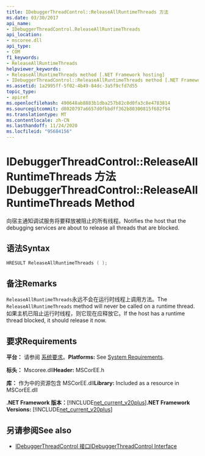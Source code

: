 ```yaml
---
title: IDebuggerThreadControl::ReleaseAllRuntimeThreads 方法
ms.date: 03/30/2017
api_name:
- IDebuggerThreadControl.ReleaseAllRuntimeThreads
api_location:
- mscoree.dll
api_type:
- COM
f1_keywords:
- ReleaseAllRuntimeThreads
helpviewer_keywords:
- ReleaseAllRuntimeThreads method [.NET Framework hosting]
- IDebuggerThreadControl::ReleaseAllRuntimeThreads method [.NET Framework hosting]
ms.assetid: 1a2995ff-5f02-4b49-84dc-3a5f9cfd7d55
topic_type:
- apiref
ms.openlocfilehash: 490648ab8883b1dba257b82c0d0fa3c8e4783814
ms.sourcegitcommit: d8020797a6657d0fbbdff362b80300815f682f94
ms.translationtype: MT
ms.contentlocale: zh-CN
ms.lasthandoff: 11/24/2020
ms.locfileid: "95684156"
---
```

# <a name="idebuggerthreadcontrolreleaseallruntimethreads-method"></a><span data-ttu-id="0c7c4-102">IDebuggerThreadControl::ReleaseAllRuntimeThreads 方法</span><span class="sxs-lookup"><span data-stu-id="0c7c4-102">IDebuggerThreadControl::ReleaseAllRuntimeThreads Method</span></span>

<span data-ttu-id="0c7c4-103">向宿主通知调试服务将要释放被阻止的所有线程。</span><span class="sxs-lookup"><span data-stu-id="0c7c4-103">Notifies the host that the debugging services are about to release all threads that are blocked.</span></span>  
  
## <a name="syntax"></a><span data-ttu-id="0c7c4-104">语法</span><span class="sxs-lookup"><span data-stu-id="0c7c4-104">Syntax</span></span>  
  
```cpp  
HRESULT ReleaseAllRuntimeThreads ( );  
```  
  
## <a name="remarks"></a><span data-ttu-id="0c7c4-105">备注</span><span class="sxs-lookup"><span data-stu-id="0c7c4-105">Remarks</span></span>  

 <span data-ttu-id="0c7c4-106">`ReleaseAllRuntimeThreads`永远不会在运行时线程上调用方法。</span><span class="sxs-lookup"><span data-stu-id="0c7c4-106">The `ReleaseAllRuntimeThreads` method will never be called on a runtime thread.</span></span> <span data-ttu-id="0c7c4-107">如果主机已阻止运行时线程，则它现在应释放它。</span><span class="sxs-lookup"><span data-stu-id="0c7c4-107">If the host has a runtime thread blocked, it should release it now.</span></span>  
  
## <a name="requirements"></a><span data-ttu-id="0c7c4-108">要求</span><span class="sxs-lookup"><span data-stu-id="0c7c4-108">Requirements</span></span>  

 <span data-ttu-id="0c7c4-109">**平台：** 请参阅 [系统要求](../../get-started/system-requirements.md)。</span><span class="sxs-lookup"><span data-stu-id="0c7c4-109">**Platforms:** See [System Requirements](../../get-started/system-requirements.md).</span></span>  
  
 <span data-ttu-id="0c7c4-110">**标头：** Mscoree.dll</span><span class="sxs-lookup"><span data-stu-id="0c7c4-110">**Header:** MSCorEE.h</span></span>  
  
 <span data-ttu-id="0c7c4-111">**库：** 作为中的资源包含 MSCorEE.dll</span><span class="sxs-lookup"><span data-stu-id="0c7c4-111">**Library:** Included as a resource in MSCorEE.dll</span></span>  
  
 <span data-ttu-id="0c7c4-112">**.NET Framework 版本：**[!INCLUDE[net_current_v20plus](../../../../includes/net-current-v20plus-md.md)]</span><span class="sxs-lookup"><span data-stu-id="0c7c4-112">**.NET Framework Versions:** [!INCLUDE[net_current_v20plus](../../../../includes/net-current-v20plus-md.md)]</span></span>  
  
## <a name="see-also"></a><span data-ttu-id="0c7c4-113">另请参阅</span><span class="sxs-lookup"><span data-stu-id="0c7c4-113">See also</span></span>

- [<span data-ttu-id="0c7c4-114">IDebuggerThreadControl 接口</span><span class="sxs-lookup"><span data-stu-id="0c7c4-114">IDebuggerThreadControl Interface</span></span>](idebuggerthreadcontrol-interface.md)
